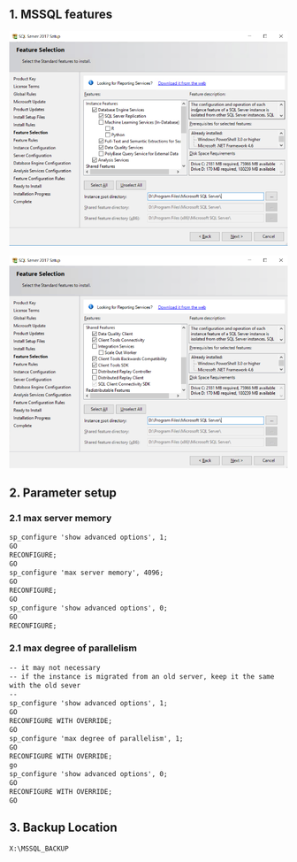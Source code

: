 
## 1. MSSQL features
 
![](pics/sql_feature_01.png)

![](pics/sql_feature_02.png)


## 2. Parameter setup

### 2.1 max server memory

	sp_configure 'show advanced options', 1;
	GO
	RECONFIGURE;
	GO
	sp_configure 'max server memory', 4096;
	GO
	RECONFIGURE;
	GO
	sp_configure 'show advanced options', 0;
	GO
	RECONFIGURE;

### 2.1 max degree of parallelism

	-- it may not necessary
	-- if the instance is migrated from an old server, keep it the same with the old sever
	-- 
	sp_configure 'show advanced options', 1;
	GO
	RECONFIGURE WITH OVERRIDE;
	GO
	sp_configure 'max degree of parallelism', 1;
	GO
	RECONFIGURE WITH OVERRIDE;
	go
	sp_configure 'show advanced options', 0;
	GO
	RECONFIGURE WITH OVERRIDE;
	GO

## 3. Backup Location

	X:\MSSQL_BACKUP
